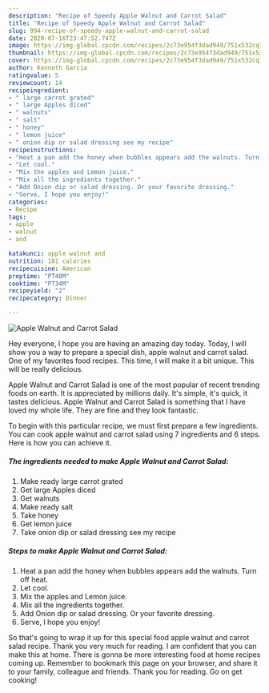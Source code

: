 ```yaml
---
description: "Recipe of Speedy Apple Walnut and Carrot Salad"
title: "Recipe of Speedy Apple Walnut and Carrot Salad"
slug: 994-recipe-of-speedy-apple-walnut-and-carrot-salad
date: 2020-07-16T23:47:52.747Z
image: https://img-global.cpcdn.com/recipes/2c73e954f3dad949/751x532cq70/apple-walnut-and-carrot-salad-recipe-main-photo.jpg
thumbnail: https://img-global.cpcdn.com/recipes/2c73e954f3dad949/751x532cq70/apple-walnut-and-carrot-salad-recipe-main-photo.jpg
cover: https://img-global.cpcdn.com/recipes/2c73e954f3dad949/751x532cq70/apple-walnut-and-carrot-salad-recipe-main-photo.jpg
author: Kenneth Garcia
ratingvalue: 5
reviewcount: 14
recipeingredient:
- " large carrot grated"
- " large Apples diced"
- " walnuts"
- " salt"
- " honey"
- " lemon juice"
- " onion dip or salad dressing see my recipe"
recipeinstructions:
- "Heat a pan add the honey when bubbles appears add the walnuts. Turn off heat."
- "Let cool."
- "Mix the apples and Lemon juice."
- "Mix all the ingredients together."
- "Add Onion dip or salad dressing. Or your favorite dressing."
- "Serve, I hope you enjoy!"
categories:
- Recipe
tags:
- apple
- walnut
- and

katakunci: apple walnut and 
nutrition: 181 calories
recipecuisine: American
preptime: "PT40M"
cooktime: "PT34M"
recipeyield: "2"
recipecategory: Dinner

---
```



![Apple Walnut and Carrot Salad](https://img-global.cpcdn.com/recipes/2c73e954f3dad949/751x532cq70/apple-walnut-and-carrot-salad-recipe-main-photo.jpg)

Hey everyone, I hope you are having an amazing day today. Today, I will show you a way to prepare a special dish, apple walnut and carrot salad. One of my favorites food recipes. This time, I will make it a bit unique. This will be really delicious.



Apple Walnut and Carrot Salad is one of the most popular of recent trending foods on earth. It is appreciated by millions daily. It's simple, it's quick, it tastes delicious. Apple Walnut and Carrot Salad is something that I have loved my whole life. They are fine and they look fantastic.


To begin with this particular recipe, we must first prepare a few ingredients. You can cook apple walnut and carrot salad using 7 ingredients and 6 steps. Here is how you can achieve it.

<!--inarticleads1-->

##### The ingredients needed to make Apple Walnut and Carrot Salad:

1. Make ready  large carrot grated
1. Get  large Apples diced
1. Get  walnuts
1. Make ready  salt
1. Take  honey
1. Get  lemon juice
1. Take  onion dip or salad dressing see my recipe




<!--inarticleads2-->

##### Steps to make Apple Walnut and Carrot Salad:

1. Heat a pan add the honey when bubbles appears add the walnuts. Turn off heat.
1. Let cool.
1. Mix the apples and Lemon juice.
1. Mix all the ingredients together.
1. Add Onion dip or salad dressing. Or your favorite dressing.
1. Serve, I hope you enjoy!




So that's going to wrap it up for this special food apple walnut and carrot salad recipe. Thank you very much for reading. I am confident that you can make this at home. There is gonna be more interesting food at home recipes coming up. Remember to bookmark this page on your browser, and share it to your family, colleague and friends. Thank you for reading. Go on get cooking!
